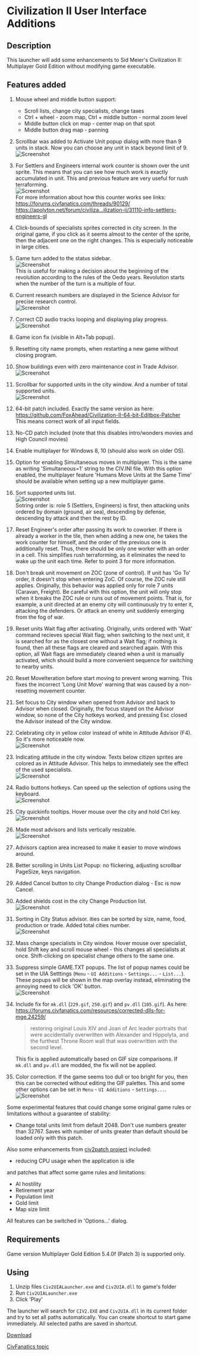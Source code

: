 # Civilization II User Interface Additions

## Description
This launcher will add some enhancements to Sid Meier's Civilization II: Multiplayer Gold Edition without modifying game executable.

## Features added
1. Mouse wheel and middle button support:
   - Scroll lists, change city specialists, change taxes
   - Ctrl + wheel - zoom map, Ctrl + middle button - normal zoom level
   - Middle button click on map - center map on that spot
   - Middle button drag map - panning

2. Scrollbar was added to Activate Unit popup dialog with more than 9 units in stack. Now you can choose any unit in stack beyond limit of 9.  
![Screenshot](Screenshots/UnitsPopupListWithScrollbar.png?raw=true "Screenshot")

3. For Settlers and Engineers internal work counter is shown over the unit sprite. This means that you can see how much work is exactly accumulated in unit. This and previous feature are very useful for rush terraforming.  
![Screenshot](Screenshots/EngineersCounter.png?raw=true "Screenshot")  
For more information about how this counter works see links:  
https://forums.civfanatics.com/threads/90129/  
https://apolyton.net/forum/civiliza...ilization-ii/31110-info-settlers-engineers-gl

4. Click-bounds of specialists sprites corrected in city screen. In the original game, if you click as it seems almost to the center of the sprite, then the adjacent one on the right changes. This is especially noticeable in large cities.

5.  Game turn added to the status sidebar.  
![Screenshot](Screenshots/GameTurn.png?raw=true "Screenshot")  
This is useful for making a decision about the beginning of the revolution according to the rules of the Oedo years. Revolution starts when the number of the turn is a multiple of four.

6. Current research numbers are displayed in the Science Advisor for precise research control.  
![Screenshot](Screenshots/ScienceAdvisor.png?raw=true "Screenshot")

7. Correct CD audio tracks looping and displaying play progress.  
![Screenshot](Screenshots/CDAudioTrackProgress.png?raw=true "Screenshot")

7. Game icon fix (visible in Alt+Tab popup).

8. Resetting city name prompts, when restarting a new game without closing program.

9. Show buildings even with zero maintenance cost in Trade Advisor.  
![Screenshot](Screenshots/TradeAdvisorZeroCost.png?raw=true "Screenshot")

10. Scrollbar for supported units in the city window. And a number of total supported units.  
![Screenshot](Screenshots/CityWindowSupport.png?raw=true "Screenshot")

11. 64-bit patch included. Exactly the same version as here:  
https://github.com/FoxAhead/Civilization-II-64-bit-Editbox-Patcher  
This means correct work of all input fields.

12. No-CD patch included (note that this disables intro/wonders movies and High Council movies)

13. Enable multiplayer for Windows 8, 10 (should also work on older OS).

14. Option for enabling Simultaneous moves in multiplayer. This is the same as writing 'Simultaneous=1' string to the CIV.INI file. With this option enabled, the multiplayer feature 'Humans Move Units at the Same Time' should be available when setting up a new multiplayer game.

15. Sort supported units list.  
![Screenshot](Screenshots/SortSupportedUnitsList.png?raw=true "Screenshot")  
Sotring order is: role 5 (Settlers, Engineers) is first, then attacking units ordered by domain (ground, air sea), descending by defense, descending by attack and then the rest by ID.

16. Reset Engineer's order after passing its work to coworker. If there is already a worker in the tile, then when adding a new one, he takes the work counter for himself, and the order of the previous one is additionally reset. Thus, there should be only one worker with an order in a cell. This simplifies rush terraforming, as it eliminates the need to wake up the unit each time. Refer to point 3 for more information.

17. Don't break unit movement on ZOC (zone of control). If unit has 'Go To' order, it doesn't stop when entering ZoC. Of course, the ZOC rule still applies. Originally, this behavior was applied only for role 7 units (Caravan, Freight). Be careful with this option, the unit will only stop when it breaks the ZOC rule or runs out of movement points. That is, for example, a unit directed at an enemy city will continuously try to enter it, attacking the defenders. Or attack an enemy unit suddenly emerging from the fog of war.

18. Reset units Wait flag after activating. Originally, units ordered with 'Wait' command recieves special Wait flag; when switching to the next unit, it is searched for as the closest one without a Wait flag; if nothing is found, then all these flags are cleared and searched again. With this option, all Wait flags are immediately cleared when a unit is manually activated, which should build a more convenient sequence for switching to nearby units.

19. Reset MoveIteration before start moving to prevent wrong warning. This fixes the incorrect 'Long Unit Move' warning that was caused by a non-resetting movement counter.

20. Set focus to City window when opened from Advisor and back to Advisor when closed. Originally, the focus stayed on the Advisor window, so none of the City hotkeys worked, and pressing Esc closed the Advisor instead of the City window.

21. Celebrating city in yellow color instead of white in Attitude Advisor (F4). So it's more noticeable now.  
![Screenshot](Screenshots/AttitudeAdvisorCelebratingYellow.png?raw=true "Screenshot")

22. Indicating attitude in the city window. Texts below citizen sprites are colored as in Attitude Advisor. This helps to immediately see the effect of the used specialists.  
![Screenshot](Screenshots/CityWindowColorAttitude.png?raw=true "Screenshot")

23. Radio buttons hotkeys. Can speed up the selection of options using the keyboard.  
![Screenshot](Screenshots/RadioButtonsHotkeys.png?raw=true "Screenshot")

24. City quickinfo tooltips. Hover mouse over the city and hold Ctrl key.  
![Screenshot](Screenshots/CityQuickinfoTooltip.png?raw=true "Screenshot")

25. Made most advisors and lists vertically resizable.  
![Screenshot](Screenshots/ResizableLists.png?raw=true "Screenshot")

26. Advisors caption area increased to make it easier to move windows around.

27. Better scrolling in Units List Popup: no flickering, adjusting scrollbar PageSize, keys navigation.

28. Added Cancel button to city Change Production dialog - Esc is now Cancel.

29. Added shields cost in the city Change Production list.  
![Screenshot](Screenshots/CityChangeProductionShieldsAndCancel.png?raw=true "Screenshot")

30. Sorting in City Status advisor. ities can be sorted by size, name, food, production or trade. Added total cities number.  
![Screenshot](Screenshots/CityStatusAdvisorSortingAndTotal.png?raw=true "Screenshot")

31. Mass change specialists in City window. Hover mouse over specialist, hold Shift key and scroll mouse wheel - this changes all specialists at once. Shift-clicking on specialist change others to the same one.

32. Suppress simple GAME.TXT popups. The list of popup names could be set in the UIA Setttings (`Menu` - `UI Additions` - `Settings...` - `List...`). These popups will be shown in the map overlay instead, eliminating the annoying need to click 'OK' button.  
![Screenshot](Screenshots/SuppressSimplePopups.png?raw=true "Screenshot")

34. Include fix for `mk.dll` (`229.gif`, `250.gif`) and `pv.dll` (`105.gif`). As here:  
https://forums.civfanatics.com/resources/corrected-dlls-for-mge.24259/
    > restoring original Louis XIV and Joan of Arc leader portraits that were accidentally overwritten with Alexander and Hippolyta, and the furthest Throne Room wall that was overwritten with the second level.

    This fix is applied automatically based on GIF size comparisons. If `mk.dll` and `pv.dll` are modded, the fix will not be applied.

35. Color correction. If the game seems too dull or too bright for you, then this can be corrected without editing the GIF palettes. This and some other options can be set in `Menu` - `UI Additions` - `Settings...`.  
![Screenshot](Screenshots/UIASettings.png?raw=true "Screenshot")


Some experimental features that could change some original game rules or limitations without a guarantee of stability:
 - Change total units limit from default 2048. Don't use numbers greater than 32767. Saves with number of units greater than default should be loaded only with this patch.

Also some enhancements from [civ2patch project](https://github.com/vinceho/civ2patch) included:
 - reducing CPU usage when the application is idle

and patches that affect some game rules and limitations:
 - AI hostility
 - Retirement year
 - Population limit
 - Gold limit
 - Map size limit

All features can be switched in 'Options...' dialog.

## Requirements
Game version Multiplayer Gold Edition 5.4.0f (Patch 3) is supported only.

## Using
 1. Unzip files `Civ2UIALauncher.exe` and `Civ2UIA.dll` to game's folder
 2. Run `Civ2UIALauncher.exe`
 3. Click 'Play'

The launcher will search for `CIV2.EXE` and `Civ2UIA.dll` in its current folder and try to set all paths 
automatically.
You can create shortcut to start game immediately. All selected paths are saved in shortcut.

[Download](https://github.com/FoxAhead/Civ2-UI-Additions/releases)

[CivFanatics topic](https://forums.civfanatics.com/threads/623515/)
